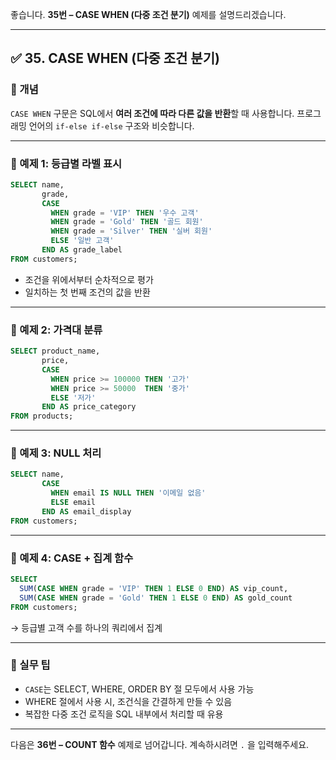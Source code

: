 좋습니다.
**35번 – CASE WHEN (다중 조건 분기)** 예제를 설명드리겠습니다.

---

## ✅ 35. CASE WHEN (다중 조건 분기)

### 📌 개념

`CASE WHEN` 구문은 SQL에서 **여러 조건에 따라 다른 값을 반환**할 때 사용합니다.
프로그래밍 언어의 `if-else if-else` 구조와 비슷합니다.

---

### 📄 예제 1: 등급별 라벨 표시

```sql
SELECT name,
       grade,
       CASE 
         WHEN grade = 'VIP' THEN '우수 고객'
         WHEN grade = 'Gold' THEN '골드 회원'
         WHEN grade = 'Silver' THEN '실버 회원'
         ELSE '일반 고객'
       END AS grade_label
FROM customers;
```

* 조건을 위에서부터 순차적으로 평가
* 일치하는 첫 번째 조건의 값을 반환

---

### 📄 예제 2: 가격대 분류

```sql
SELECT product_name,
       price,
       CASE 
         WHEN price >= 100000 THEN '고가'
         WHEN price >= 50000  THEN '중가'
         ELSE '저가'
       END AS price_category
FROM products;
```

---

### 📄 예제 3: NULL 처리

```sql
SELECT name,
       CASE 
         WHEN email IS NULL THEN '이메일 없음'
         ELSE email
       END AS email_display
FROM customers;
```

---

### 📄 예제 4: CASE + 집계 함수

```sql
SELECT 
  SUM(CASE WHEN grade = 'VIP' THEN 1 ELSE 0 END) AS vip_count,
  SUM(CASE WHEN grade = 'Gold' THEN 1 ELSE 0 END) AS gold_count
FROM customers;
```

→ 등급별 고객 수를 하나의 쿼리에서 집계

---

### 🧠 실무 팁

* `CASE`는 SELECT, WHERE, ORDER BY 절 모두에서 사용 가능
* WHERE 절에서 사용 시, 조건식을 간결하게 만들 수 있음
* 복잡한 다중 조건 로직을 SQL 내부에서 처리할 때 유용

---

다음은 **36번 – COUNT 함수** 예제로 넘어갑니다.
계속하시려면 `.` 을 입력해주세요.
